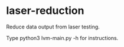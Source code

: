 # laser-reduction
Reduce data output from laser testing.

Type python3 lvm-main.py -h for instructions.

